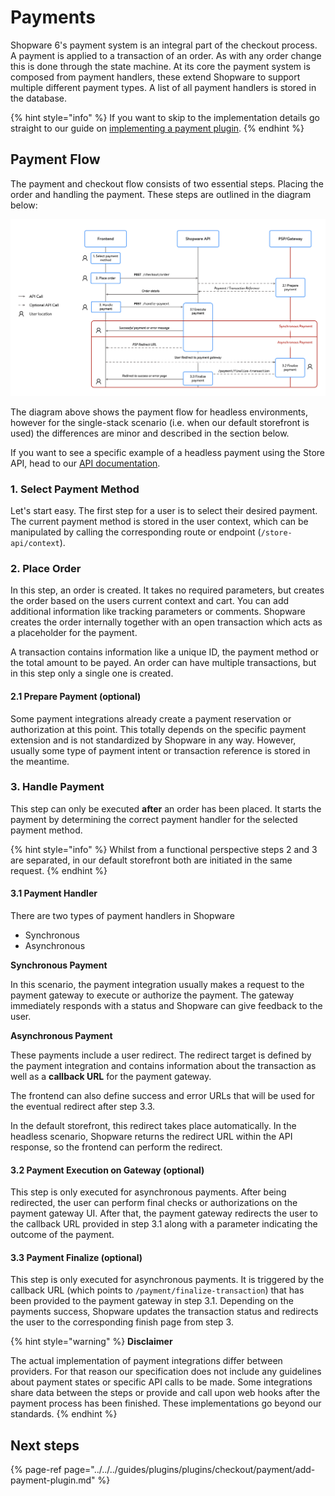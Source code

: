 # Payments

Shopware 6's payment system is an integral part of the checkout process. A payment is applied to a transaction of an order. As with any order change this is done through the state machine. At its core the payment system is composed from payment handlers, these extend Shopware to support multiple different payment types. A list of all payment handlers is stored in the database.

{% hint style="info" %}
If you want to skip to the implementation details go straight to our guide on [implementing a payment plugin](../../../guides/plugins/plugins/checkout/payment/add-payment-plugin.md).
{% endhint %}

## Payment Flow

The payment and checkout flow consists of two essential steps. Placing the order and handling the payment. These steps are outlined in the diagram below:

![Headless payment flow](../../../.gitbook/assets/payment-flow-headless.png)

The diagram above shows the payment flow for headless environments, however for the single-stack scenario (i.e. when our default storefront is used) the differences are minor and described in the section below.

If you want to see a specific example of a headless payment using the Store API, head to our [API documentation](https://shopware.stoplight.io/docs/store-api/docs/guides/quick-start/handling-the-payment.md).

### 1. Select Payment Method

Let's start easy. The first step for a user is to select their desired payment. The current payment method is stored in the user context, which can be manipulated by calling the corresponding route or endpoint (`/store-api/context`).

### 2. Place Order

In this step, an order is created. It takes no required parameters, but creates the order based on the users current context and cart. You can add additional information like tracking parameters or comments. Shopware creates the order internally together with an open transaction which acts as a placeholder for the payment.

A transaction contains information like a unique ID, the payment method or the total amount to be payed. An order can have multiple transactions, but in this step only a single one is created.

#### 2.1 Prepare Payment (optional)

Some payment integrations already create a payment reservation or authorization at this point. This totally depends on the specific payment extension and is not standardized by Shopware in any way. However, usually some type of payment intent or transaction reference is stored in the meantime.

### 3. Handle Payment

This step can only be executed **after** an order has been placed. It starts the payment by determining the correct payment handler for the selected payment method.

{% hint style="info" %}
Whilst from a functional perspective steps 2 and 3 are separated, in our default storefront both are initiated in the same request. 
{% endhint %}

#### 3.1 Payment Handler

There are two types of payment handlers in Shopware

 * Synchronous
 * Asynchronous

**Synchronous Payment**

In this scenario, the payment integration usually makes a request to the payment gateway to execute or authorize the payment. The gateway immediately responds with a status and Shopware can give feedback to the user.

**Asynchronous Payment**

These payments include a user redirect. The redirect target is defined by the payment integration and contains information about the transaction as well as a **callback URL** for the payment gateway.

The frontend can also define success and error URLs that will be used for the eventual redirect after step 3.3.

In the default storefront, this redirect takes place automatically. In the headless scenario, Shopware returns the redirect URL within the  API response, so the frontend can perform the redirect.

#### 3.2 Payment Execution on Gateway (optional)

This step is only executed for asynchronous payments. After being redirected, the user can perform final checks or authorizations on the payment gateway UI. After that, the payment gateway redirects the user to the callback URL provided in step 3.1 along with a parameter indicating the outcome of the payment.

#### 3.3 Payment Finalize (optional)

This step is only executed for asynchronous payments. It is triggered by the callback URL (which points to `/payment/finalize-transaction`) that has been provided to the payment gateway in step 3.1. Depending on the payments success, Shopware updates the transaction status and redirects the user to the corresponding finish page from step 3.

{% hint style="warning" %}
**Disclaimer**

The actual implementation of payment integrations differ between providers. For that reason our specification does not include any guidelines about payment states or specific API calls to be made. Some integrations share data between the steps or provide and call upon web hooks after the payment process has been finished. These implementations go beyond our standards.
{% endhint %}

## Next steps

{% page-ref page="../../../guides/plugins/plugins/checkout/payment/add-payment-plugin.md" %}

